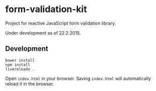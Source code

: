 form-validation-kit
===================

Project for reactive JavaScript form validation library.

Under development as of 22.2.2015.


Development
-----------

```
bower install
npm install
livereloadx .
```

Open `index.html` in your browser. Saving `index.html` will automatically
reload it in the browser.
